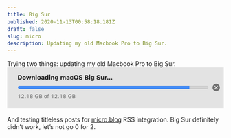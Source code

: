 ```yaml
---
title: Big Sur
published: 2020-11-13T00:58:18.181Z
draft: false
slug: micro
description: Updating my old Macbook Pro to Big Sur.
---
```


Trying two things: updating my old Macbook Pro to Big Sur.
![](../images/2020/image_sqlhii.png)

And testing titleless posts for [micro.blog](https://micro.blog) RSS integration. Big Sur definitely didn’t work, let’s not go 0 for 2.
